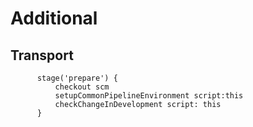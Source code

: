 # Additional
## Transport
          stage('prepare') {
              checkout scm
              setupCommonPipelineEnvironment script:this
              checkChangeInDevelopment script: this
          }


